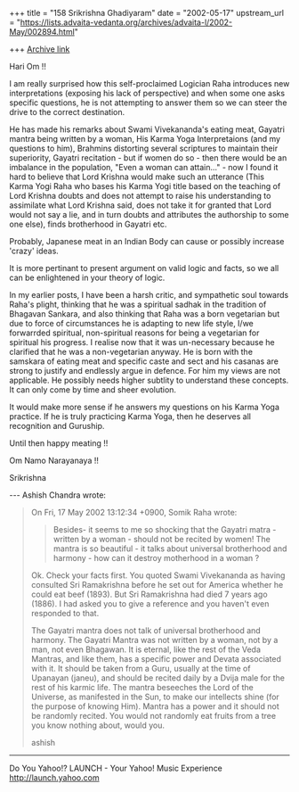 +++
title = "158 Srikrishna Ghadiyaram"
date = "2002-05-17"
upstream_url = "https://lists.advaita-vedanta.org/archives/advaita-l/2002-May/002894.html"

+++
[Archive link](https://lists.advaita-vedanta.org/archives/advaita-l/2002-May/002894.html)

Hari Om !!

I am really surprised how this self-proclaimed
Logician Raha introduces new interpretations (exposing
his lack of perspective) and when some one asks
specific questions, he is not attempting to answer
them so we can steer the drive to the correct
destination.

He has made his remarks about Swami Vivekananda's
eating meat, Gayatri mantra being written by a woman,
His Karma Yoga Interpretaions (and my questions to
him), Brahmins distorting several scriptures to
maintain their superiority, Gayatri recitation - but
if women do so - then there would be an imbalance in
the population,  "Even a woman can attain..." - now I
found it hard to believe that Lord Krishna would make
such an utterance (This Karma Yogi Raha who bases his
Karma Yogi title based on the teaching of Lord Krishna
doubts and does not attempt to raise his understanding
to assimilate what Lord Krishna said, does not take it
for granted that Lord would not say a lie, and in turn
doubts and attributes the authorship to some one
else), finds brotherhood in Gayatri  etc.

Probably, Japanese meat in an Indian Body can cause or
possibly increase 'crazy' ideas.

It is more pertinant to present argument on valid
logic and facts, so we all can be enlightened in your
theory of logic.

In my earlier posts, I have been a harsh critic, and
sympathetic soul towards Raha's plight, thinking that
he was a spiritual sadhak in the tradition of Bhagavan
Sankara, and also thinking that Raha was a born
vegetarian but due to force of circumstances he is
adapting to new life style, I/we forwarrded spiritual,
non-spiritual reasons for being a vegetarian for
spiritual his progress. I realise now that it was
un-necessary because he clarified that he was a
non-vegetarian anyway. He is born with the samskara of
eating meat and specific caste and sect and his
casanas are strong to justify and endlessly argue in
defence. For him my views are not applicable. He
possibly needs higher subtlity to understand these
concepts. It can only come by time and sheer
evolution.

It would make more sense if he answers my questions on
his Karma Yoga practice. If he is truly practicing
Karma Yoga, then he deserves all recognition and
Guruship.

Until then happy meating !!

Om Namo Narayanaya !!

Srikrishna



--- Ashish Chandra <ramkisno at HOTMAIL.COM> wrote:
> On Fri, 17 May 2002 13:12:34 +0900, Somik Raha
> <somik at YAHOO.COM> wrote:
>
> >
> >Besides- it seems to me so shocking that the
> Gayatri matra - written by a
> >woman - should not be recited by women! The mantra
> is so beautiful - it
> >talks about universal brotherhood and harmony - how
> can it destroy
> >motherhood in a woman ?
> >
>
> Ok. Check your facts first. You quoted Swami
> Vivekananda as having
> consulted Sri Ramakrishna before he set out for
> America whether he could
> eat beef (1893). But Sri Ramakrishna had died 7
> years ago (1886). I had
> asked you to give a reference and you haven't even
> responded to that.
>
> The Gayatri mantra does not talk of universal
> brotherhood and harmony. The
> Gayatri Mantra was not written by a woman, not by a
> man, not even Bhagawan.
> It is eternal, like the rest of the Veda Mantras,
> and like them, has a
> specific power and Devata associated with it. It
> should be taken from a
> Guru, usually at the time of Upanayan (janeu), and
> should be recited daily
> by a Dvija male for the rest of his karmic life. The
> mantra beseeches the
> Lord of the Universe, as manifested in the Sun, to
> make our intellects
> shine (for the purpose of knowing Him). Mantra has a
> power and it should
> not be randomly recited. You would not randomly eat
> fruits from a tree you
> know nothing about, would you.
>
> ashish


__________________________________________________
Do You Yahoo!?
LAUNCH - Your Yahoo! Music Experience
http://launch.yahoo.com

